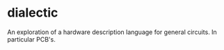 # dialectic
An exploration of a hardware description language for general circuits. In particular PCB's.
